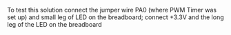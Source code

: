To test this solution connect the jumper wire PA0 (where PWM Timer was set up) and small leg of LED on the breadboard; connect +3.3V and the long leg of the LED on the breadboard